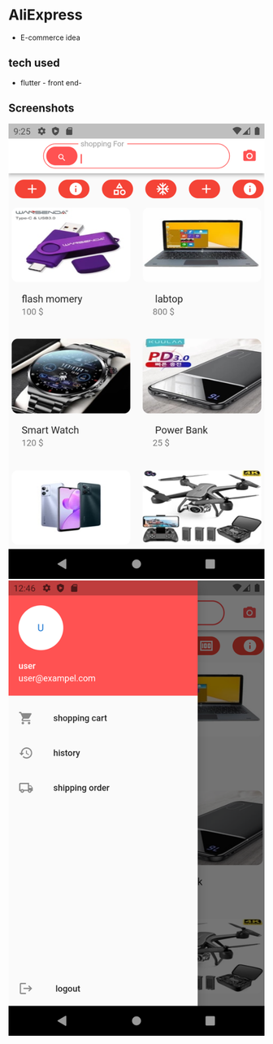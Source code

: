# AliExpress
- E-commerce idea 
## tech used
- flutter - front end-
## Screenshots
![assesst/img/store.png](assesst/img/index.png)
![assesst/img/store.png](assesst/img/drawer.png)
